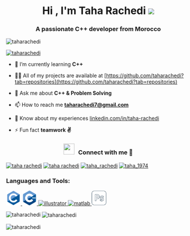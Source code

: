 <h1 align="center"><b>Hi , I'm Taha Rachedi </b><img src="https://media.giphy.com/media/hvRJCLFzcasrR4ia7z/giphy.gif" width="35"></h1>


<h3 align="center">A passionate C++ developer from Morocco</h3>

<p align="left"> <img src="https://komarev.com/ghpvc/?username=taharachedi&label=Profile%20views&color=0e75b6&style=flat" alt="taharachedi" /> </p>

<p align="left"> <a href="https://github.com/ryo-ma/github-profile-trophy"><img src="https://github-profile-trophy.vercel.app/?username=taharachedi" alt="taharachedi" /></a> </p>

- 🌱 I’m currently learning **C++**

- 👨‍💻 All of my projects are available at [https://github.com/taharachedi?tab=repositories](https://github.com/taharachedi?tab=repositories)

- 💬 Ask me about **C++ & Problem Solving**

- 📫 How to reach me **taharachedi7@gmail.com**

- 📄 Know about my experiences [linkedin.com/in/taha-rachedi](linkedin.com/in/taha-rachedi)

- ⚡ Fun fact **teamwork ✌️**

<h3 align="center" > <img src="https://media.giphy.com/media/iY8CRBdQXODJSCERIr/giphy.gif" width="30" height="30" style="margin-right: 10px;">Connect with me 🤝 </h3>
<p align="left">
<a href="https://linkedin.com/in/taha rachedi" target="blank"><img align="center" src="https://raw.githubusercontent.com/rahuldkjain/github-profile-readme-generator/master/src/images/icons/Social/linked-in-alt.svg" alt="taha rachedi" height="30" width="40" /></a>
<a href="https://fb.com/taha rachedi" target="blank"><img align="center" src="https://raw.githubusercontent.com/rahuldkjain/github-profile-readme-generator/master/src/images/icons/Social/facebook.svg" alt="taha rachedi" height="30" width="40" /></a>
<a href="https://instagram.com/taha_rachedi" target="blank"><img align="center" src="https://raw.githubusercontent.com/rahuldkjain/github-profile-readme-generator/master/src/images/icons/Social/instagram.svg" alt="taha_rachedi" height="30" width="40" /></a>
<a href="https://discord.gg/taha_1974" target="blank"><img align="center" src="https://raw.githubusercontent.com/rahuldkjain/github-profile-readme-generator/master/src/images/icons/Social/discord.svg" alt="taha_1974" height="30" width="40" /></a>
</p>

<h3 align="left">Languages and Tools:</h3>
<p align="left"> <a href="https://www.cprogramming.com/" target="_blank" rel="noreferrer"> <img src="https://raw.githubusercontent.com/devicons/devicon/master/icons/c/c-original.svg" alt="c" width="40" height="40"/> </a> <a href="https://www.w3schools.com/cpp/" target="_blank" rel="noreferrer"> <img src="https://raw.githubusercontent.com/devicons/devicon/master/icons/cplusplus/cplusplus-original.svg" alt="cplusplus" width="40" height="40"/> </a> <a href="https://www.adobe.com/in/products/illustrator.html" target="_blank" rel="noreferrer"> <img src="https://www.vectorlogo.zone/logos/adobe_illustrator/adobe_illustrator-icon.svg" alt="illustrator" width="40" height="40"/> </a> <a href="https://www.mathworks.com/" target="_blank" rel="noreferrer"> <img src="https://upload.wikimedia.org/wikipedia/commons/2/21/Matlab_Logo.png" alt="matlab" width="40" height="40"/> </a> <a href="https://www.photoshop.com/en" target="_blank" rel="noreferrer"> <img src="https://raw.githubusercontent.com/devicons/devicon/master/icons/photoshop/photoshop-line.svg" alt="photoshop" width="40" height="40"/> </a> </p>

<p><img align="left" src="https://github-readme-stats.vercel.app/api/top-langs?username=taharachedi&show_icons=true&locale=en&layout=compact" alt="taharachedi" /></p>

<p>&nbsp;<img align="center" src="https://github-readme-stats.vercel.app/api?username=taharachedi&show_icons=true&locale=en" alt="taharachedi" /></p>

<p><img align="center" src="https://github-readme-streak-stats.herokuapp.com/?user=taharachedi&" alt="taharachedi" /></p>

